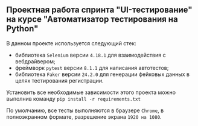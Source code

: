 ## Проектная работа спринта "UI-тестирование" на курсе "Автоматизатор тестирования на Python"

В данном проекте используется следующий стек:

- библиотека `Selenium` версии `4.18.1` для взаимодействия с вебдрайвером;
- фреймворк `pytest` версии `8.1.1` для написания автотестов;
- библиотека `Faker` версии `24.2.0` для генерации фейковых данных в целях тестирования регистрации.

Установить все необходимые зависимости этого проекта можно выполнив команду 
`pip install -r requirements.txt`

По умолчанию, все тесты выполняются в браузере `Chrome`, в полноэкранном формате, разрешение экрана `1920 на 1080`.
